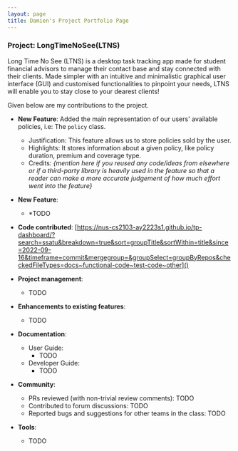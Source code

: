 ```yaml
---
layout: page
title: Damien's Project Portfolio Page
---
```


### Project: LongTimeNoSee(LTNS)

Long Time No See (LTNS) is a desktop task tracking app made for student financial advisors to manage their contact base and stay connected with their clients. Made simpler with an intuitive and minimalistic graphical user interface (GUI) and customised functionalities to pinpoint your needs, LTNS will enable you to stay close to your dearest clients!

Given below are my contributions to the project.

* **New Feature**: Added the main representation of our users' available policies, i.e: The `policy` class.
  * Justification: This feature allows us to store policies sold by the user.
  * Highlights:  It stores information about a given policy, like policy duration, premium and coverage type.
  * Credits: *{mention here if you reused any code/ideas from elsewhere or if a third-party library is heavily used in the feature so that a reader can make a more accurate judgement of how much effort went into the feature}*

* **New Feature**:
  * *TODO

* **Code contributed**: [https://nus-cs2103-ay2223s1.github.io/tp-dashboard/?search=ssatu&breakdown=true&sort=groupTitle&sortWithin=title&since=2022-09-16&timeframe=commit&mergegroup=&groupSelect=groupByRepos&checkedFileTypes=docs~functional-code~test-code~other]()

* **Project management**:
  * TODO

* **Enhancements to existing features**:
  * TODO

* **Documentation**:
  * User Guide:
    * TODO
  * Developer Guide:
    * TODO

* **Community**:
  * PRs reviewed (with non-trivial review comments): TODO
  * Contributed to forum discussions:  TODO
  * Reported bugs and suggestions for other teams in the class: TODO

* **Tools**:
  * TODO


